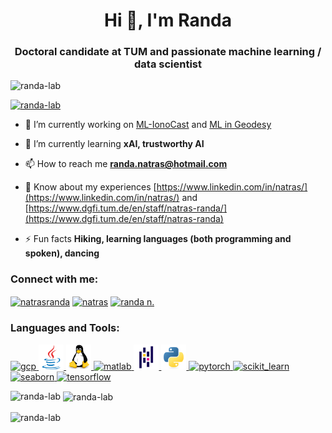 <h1 align="center">Hi 👋, I'm Randa</h1>
<h3 align="center">Doctoral candidate at TUM and passionate machine learning / data scientist</h3>

<p align="left"> <img src="https://komarev.com/ghpvc/?username=randa-lab&label=Profile%20views&color=0e75b6&style=flat" alt="randa-lab" /> </p>

<p align="left"> <a href="https://github.com/ryo-ma/github-profile-trophy"><img src="https://github-profile-trophy.vercel.app/?username=randa-lab" alt="randa-lab" /></a> </p>

- 🔭 I’m currently working on [ML-IonoCast](https://www.dgfi.tum.de/en/projects/ml-ionocast/) and [ML in Geodesy](https://github.com/ICCT-ML-in-geodesy)

- 🌱 I’m currently learning **xAI, trustworthy AI**

- 📫 How to reach me **randa.natras@hotmail.com**

- 📄 Know about my experiences [https://www.linkedin.com/in/natras/](https://www.linkedin.com/in/natras/) and [https://www.dgfi.tum.de/en/staff/natras-randa/](https://www.dgfi.tum.de/en/staff/natras-randa)

- ⚡ Fun facts **Hiking, learning languages (both programming and spoken), dancing**

<h3 align="left">Connect with me:</h3>
<p align="left">
<a href="https://twitter.com/natrasranda" target="blank"><img align="center" src="https://raw.githubusercontent.com/rahuldkjain/github-profile-readme-generator/master/src/images/icons/Social/twitter.svg" alt="natrasranda" height="30" width="40" /></a>
<a href="https://linkedin.com/in/natras" target="blank"><img align="center" src="https://raw.githubusercontent.com/rahuldkjain/github-profile-readme-generator/master/src/images/icons/Social/linked-in-alt.svg" alt="natras" height="30" width="40" /></a>
<a href="https://kaggle.com/randana" target="blank"><img align="center" src="https://raw.githubusercontent.com/rahuldkjain/github-profile-readme-generator/master/src/images/icons/Social/kaggle.svg" alt="randa n." height="30" width="40" /></a>
</p>

<h3 align="left">Languages and Tools:</h3>
<p align="left"> <a href="https://cloud.google.com" target="_blank" rel="noreferrer"> <img src="https://www.vectorlogo.zone/logos/google_cloud/google_cloud-icon.svg" alt="gcp" width="40" height="40"/> </a> <a href="https://www.java.com" target="_blank" rel="noreferrer"> <img src="https://raw.githubusercontent.com/devicons/devicon/master/icons/java/java-original.svg" alt="java" width="40" height="40"/> </a> <a href="https://www.linux.org/" target="_blank" rel="noreferrer"> <img src="https://raw.githubusercontent.com/devicons/devicon/master/icons/linux/linux-original.svg" alt="linux" width="40" height="40"/> </a> <a href="https://www.mathworks.com/" target="_blank" rel="noreferrer"> <img src="https://upload.wikimedia.org/wikipedia/commons/2/21/Matlab_Logo.png" alt="matlab" width="40" height="40"/> </a> <a href="https://pandas.pydata.org/" target="_blank" rel="noreferrer"> <img src="https://raw.githubusercontent.com/devicons/devicon/2ae2a900d2f041da66e950e4d48052658d850630/icons/pandas/pandas-original.svg" alt="pandas" width="40" height="40"/> </a> <a href="https://www.python.org" target="_blank" rel="noreferrer"> <img src="https://raw.githubusercontent.com/devicons/devicon/master/icons/python/python-original.svg" alt="python" width="40" height="40"/> </a> <a href="https://pytorch.org/" target="_blank" rel="noreferrer"> <img src="https://www.vectorlogo.zone/logos/pytorch/pytorch-icon.svg" alt="pytorch" width="40" height="40"/> </a> <a href="https://scikit-learn.org/" target="_blank" rel="noreferrer"> <img src="https://upload.wikimedia.org/wikipedia/commons/0/05/Scikit_learn_logo_small.svg" alt="scikit_learn" width="40" height="40"/> </a> <a href="https://seaborn.pydata.org/" target="_blank" rel="noreferrer"> <img src="https://seaborn.pydata.org/_images/logo-mark-lightbg.svg" alt="seaborn" width="40" height="40"/> </a> <a href="https://www.tensorflow.org" target="_blank" rel="noreferrer"> <img src="https://www.vectorlogo.zone/logos/tensorflow/tensorflow-icon.svg" alt="tensorflow" width="40" height="40"/> </a> </p>

<p><img align="left" src="https://github-readme-stats.vercel.app/api/top-langs?username=randa-lab&show_icons=true&locale=en&layout=compact" alt="randa-lab" /></p>

<p>&nbsp;<img align="center" src="https://github-readme-stats.vercel.app/api?username=randa-lab&show_icons=true&locale=en" alt="randa-lab" /></p>

<p><img align="center" src="https://github-readme-streak-stats.herokuapp.com/?user=randa-lab&" alt="randa-lab" /></p>
